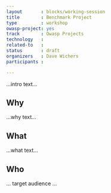 ```yaml
---
layout       : blocks/working-session
title        : Benchmark Project
type         : workshop
owasp-project: yes
track        : Owasp Projects
technology   :
related-to   :
status       : draft
organizers   : Dave Wichers
participants :

---
```


...intro text...

## Why

...why text...

## What

...what text...

## Who

... target audience ...